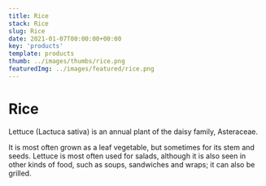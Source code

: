 ```yaml
---
title: Rice
stack: Rice
slug: Rice
date: 2021-01-07T00:00:00+00:00
key: 'products'
template: products
thumb: ../images/thumbs/rice.png
featuredImg: ../images/featured/rice.png
---
```

# Rice

Lettuce (Lactuca sativa) is an annual plant of the daisy family, Asteraceae.

It is most often grown as a leaf vegetable, but sometimes for its stem and seeds. Lettuce is most often used for salads, although it is also seen in other kinds of food, such as soups, sandwiches and wraps; it can also be grilled.
